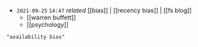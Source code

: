 - `2021-09-25`  `14:47` _related_ [[bias]] | [[recency bias]] | [[fs blog]]
	- [[warren buffett]]
	- [[psychology]]
```query
"availability bias"
```